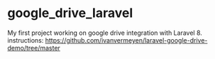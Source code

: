 # google_drive_laravel
My first project working on google drive integration with Laravel 8.
instructions: https://github.com/ivanvermeyen/laravel-google-drive-demo/tree/master
